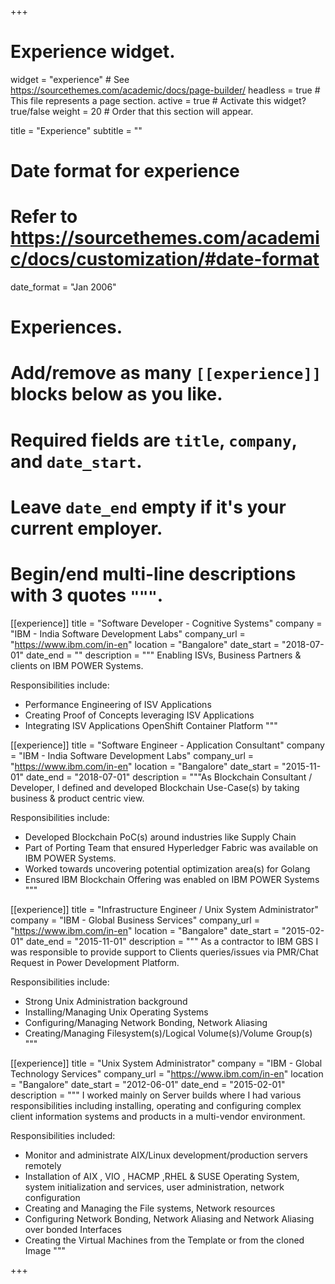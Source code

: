 +++
# Experience widget.
widget = "experience"  # See https://sourcethemes.com/academic/docs/page-builder/
headless = true  # This file represents a page section.
active = true  # Activate this widget? true/false
weight = 20  # Order that this section will appear.

title = "Experience"
subtitle = ""

# Date format for experience
#   Refer to https://sourcethemes.com/academic/docs/customization/#date-format
date_format = "Jan 2006"

# Experiences.
#   Add/remove as many `[[experience]]` blocks below as you like.
#   Required fields are `title`, `company`, and `date_start`.
#   Leave `date_end` empty if it's your current employer.
#   Begin/end multi-line descriptions with 3 quotes `"""`.
[[experience]]
  title = "Software Developer - Cognitive Systems"
  company = "IBM - India Software Development Labs"
  company_url = "https://www.ibm.com/in-en"
  location = "Bangalore"
  date_start = "2018-07-01"
  date_end = ""
  description = """ Enabling ISVs, Business Partners & clients on IBM POWER Systems.

  Responsibilities include:
  * Performance Engineering of ISV Applications
  * Creating Proof of Concepts leveraging ISV Applications
  * Integrating ISV Applications OpenShift Container Platform """

[[experience]]
  title = "Software Engineer - Application Consultant"
  company = "IBM - India Software Development Labs"
  company_url = "https://www.ibm.com/in-en"
  location = "Bangalore"
  date_start = "2015-11-01"
  date_end = "2018-07-01"
  description = """As Blockchain Consultant / Developer, I defined and developed Blockchain Use-Case(s) by taking business & product centric view.

  Responsibilities include:
  * Developed Blockchain PoC(s) around industries like Supply Chain
  * Part of Porting Team that ensured Hyperledger Fabric was available on IBM POWER Systems.
  * Worked towards uncovering potential optimization area(s) for Golang
  * Ensured IBM Blockchain Offering was enabled on IBM POWER Systems
"""

[[experience]]
  title = "Infrastructure Engineer / Unix System Administrator"
  company = "IBM - Global Business Services"
  company_url = "https://www.ibm.com/in-en"
  location = "Bangalore"
  date_start = "2015-02-01"
  date_end = "2015-11-01"
  description = """ As a contractor to IBM GBS I was responsible to provide support to Clients queries/issues via PMR/Chat Request in Power Development Platform.

  Responsibilities include:
  * Strong Unix Administration background
  * Installing/Managing Unix Operating Systems
  * Configuring/Managing Network Bonding, Network Aliasing 
  * Creating/Managing Filesystem(s)/Logical Volume(s)/Volume Group(s) 
"""

[[experience]]
  title = "Unix System Administrator"
  company = "IBM - Global Technology Services"
  company_url = "https://www.ibm.com/in-en"
  location = "Bangalore"
  date_start = "2012-06-01"
  date_end = "2015-02-01"
  description = """ I worked mainly on Server builds where I had various responsibilities including installing, operating and configuring complex client information systems and products in a multi-vendor environment.

  Responsibilities included:
  * Monitor and administrate AIX/Linux development/production servers remotely
  * Installation of AIX , VIO , HACMP ,RHEL & SUSE Operating System, system initialization and services, user administration, network configuration
  * Creating and Managing the File systems, Network resources
  * Configuring Network Bonding, Network Aliasing and Network Aliasing over bonded Interfaces
  * Creating the Virtual Machines from the Template or from the cloned Image
"""

+++
